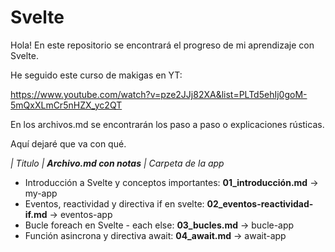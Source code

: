 # Svelte

Hola! En este repositorio se encontrará el progreso de mi aprendizaje con Svelte.


He seguido este curso de 
makigas en YT:

https://www.youtube.com/watch?v=pze2JJj82XA&list=PLTd5ehIj0goM-5mQxXLmCr5nHZX_yc2QT



En los archivos.md se encontrarán los paso a paso o explicaciones rústicas.

Aquí dejaré que va con qué.

<em>| Titulo | **Archivo.md con notas** | Carpeta de la app</em>

- Introducción a Svelte y conceptos importantes: **01_introducción.md** -> my-app
- Eventos, reactividad y directiva if en svelte: **02_eventos-reactividad-if.md** -> eventos-app
- Bucle foreach en Svelte - each else: **03_bucles.md** -> bucle-app
- Función asincrona y directiva await: **04_await.md** -> await-app